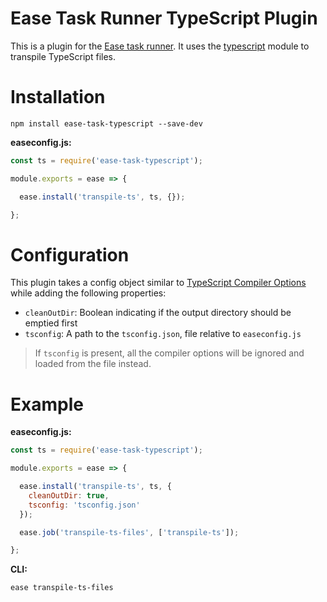 # Ease Task Runner TypeScript Plugin

This is a plugin for the [Ease task runner](https://github.com/chisel/ease). It uses the [typescript](https://www.npmjs.com/package/typescript) module to transpile TypeScript files.

# Installation

```
npm install ease-task-typescript --save-dev
```

**easeconfig.js:**
```js
const ts = require('ease-task-typescript');

module.exports = ease => {

  ease.install('transpile-ts', ts, {});

};
```

# Configuration

This plugin takes a config object similar to [TypeScript Compiler Options](https://www.typescriptlang.org/docs/handbook/compiler-options.html) while adding the following properties:
  - `cleanOutDir`: Boolean indicating if the output directory should be emptied first
  - `tsconfig`: A path to the `tsconfig.json`, file relative to `easeconfig.js`

> If `tsconfig` is present, all the compiler options will be ignored and loaded from the file instead.

# Example

**easeconfig.js:**
```js
const ts = require('ease-task-typescript');

module.exports = ease => {

  ease.install('transpile-ts', ts, {
    cleanOutDir: true,
    tsconfig: 'tsconfig.json'
  });

  ease.job('transpile-ts-files', ['transpile-ts']);

};
```

**CLI:**
```
ease transpile-ts-files
```
